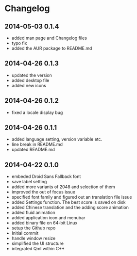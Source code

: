 # Changelog

## 2014-05-03 0.1.4
* added man page and Changelog files
* typo fix
* added the AUR package to README.md

## 2014-04-26 0.1.3
* updated the version
* added desktop file
* added new icons

## 2014-04-26 0.1.2
* fixed a locale display bug

## 2014-04-26 0.1.1
* added language setting, version variable etc.
* line break in README.md
* updated README.md

## 2014-04-22 0.1.0
* embeded Droid Sans Fallback font
* save label setting
* added more variants of 2048 and selection of them
* improved the out of focus issue
* specified font family and figured out an translation file issue
* added Settings function. The best score is saved on disk
* added Chinese translation and the adding score animation
* added fluid animation
* added application icon and menubar
* added binary file on 64-bit Linux
* setup the Github repo
* Initial commit
* handle window resize
* simplified the UI structure
* integrated Qml within C++
